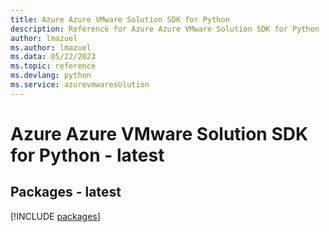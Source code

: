 ```yaml
---
title: Azure Azure VMware Solution SDK for Python
description: Reference for Azure Azure VMware Solution SDK for Python
author: lmazuel
ms.author: lmazuel
ms.data: 05/22/2023
ms.topic: reference
ms.devlang: python
ms.service: azurevmwaresolution
---
```

# Azure Azure VMware Solution SDK for Python - latest
## Packages - latest
[!INCLUDE [packages](azure-vmware-solution-index.md)]